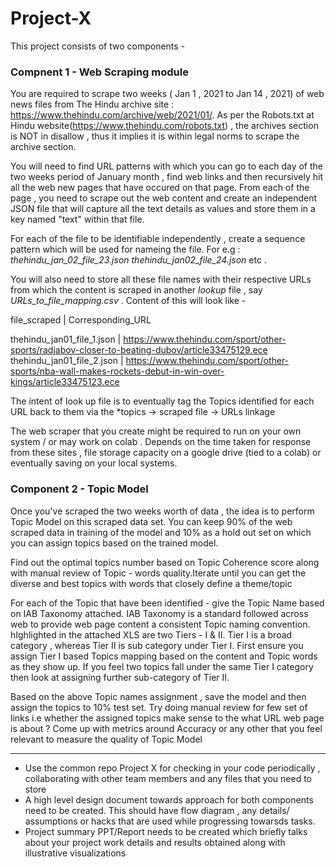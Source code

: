 # Project-X

This project consists of two components -

###  Compnent 1 - Web Scraping module

You are required to scrape two weeks ( Jan 1 , 2021 to Jan 14 , 2021) of  web news files from The Hindu archive site : https://www.thehindu.com/archive/web/2021/01/. As per the Robots.txt at Hindu website(https://www.thehindu.com/robots.txt) , the archives section is NOT in disallow , thus it implies it is within legal norms to scrape the archive section.

You will need to find URL patterns with which you can go to each day of the two weeks period of January month , find web links and then recursively hit all the web new pages that have occured on that page. From each of the page , you need to scrape out the web content and create an independent JSON file that will capture all the text details as values and store them in a key named "text" within that file. 

For each of the file to be identifiable independently , create a sequence pattern which will be used for nameing the file. For e.g : 
*thehindu_jan_02_file_23.json
thehindu_jan02_file_24.json* etc . 

You will also need to store all these file names with their respective URLs from which the content is scraped in another *lookup* file , say *URLs_to_file_mapping.csv* . Content of this  will look like -

file_scraped | Corresponding_URL

thehindu_jan01_file_1.json | https://www.thehindu.com/sport/other-sports/radjabov-closer-to-beating-dubov/article33475129.ece
thehindu_jan01_file_2.json | https://www.thehindu.com/sport/other-sports/nba-wall-makes-rockets-debut-in-win-over-kings/article33475123.ece

The intent of look up file is to eventually tag the Topics identified for each URL back to them via the  *topics -> scraped file -> URLs linkage

The web scraper that you create might be required to run on your own system / or may work on colab . Depends on the time taken for response from these sites , file storage capacity on a google drive (tied to a colab) or eventually saving on your local systems.

### Component 2 - Topic Model

Once you've scraped the two weeks worth of data , the idea is to perform Topic Model on this scraped data set. You can keep 90% of the web scraped data in training of the model and 10% as a hold out set on which you can assign topics based on the trained model.

Find out the optimal topics number based on Topic Coherence score along with manual review of Topic - words quality.Iterate until you can get the diverse and best topics with words that closely define a theme/topic

For each of the Topic that have been identified - give the Topic Name based on IAB Taxonomy attached. IAB Taxonomy is a standard followed across web to provide web page content a consistent Topic naming convention. hIghlighted in the attached XLS are two Tiers - I & II. Tier I is a broad category , whereas Tier II is sub category under Tier I. First ensure you assign Tier I based Topics mapping based on the content and Topic words as they show up. If you feel two topics fall under the same Tier I category then look at assigning further sub-category of Tier II.

Based on the above Topic names assignment , save the model and then assign the topics to 10% test set. Try doing manual review for few set of links i.e whether the assigned topics make sense to the what URL web page is about ? Come up with metrics around Accuracy or any other that you feel relevant to measure the quality of Topic Model

-------------------------------------------------

* Use the common repo Project X for checking in your code periodically , collaborating with other team members and any files that you need to store
* A high level design document towards approach for both components need to be created. This should have flow diagram , any details/ assumptions or hacks that are used while progressing towarsds tasks. 
* Project summary PPT/Report needs to be created which briefly talks about your project work details and results obtained along with illustrative visualizations


